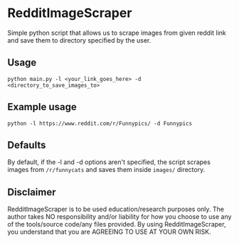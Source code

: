 # RedditImageScraper

Simple python script that allows us to scrape images from given reddit link and save them to directory specified by the user.

## Usage
`python main.py -l <your_link_goes_here> -d <directory_to_save_images_to>`

## Example usage
`python -l https://www.reddit.com/r/Funnypics/ -d Funnypics`

## Defaults
By default, if the -l and -d options aren't specified, the script scrapes images from `/r/funnycats` and saves them inside `images/` directory.

## Disclaimer
RedditImageScraper is to be used education/research purposes only. The author takes NO responsibility and/or liability for how you choose to use any of the tools/source code/any files provided. By using RedditImageScraper, you understand that you are AGREEING TO USE AT YOUR OWN RISK.

